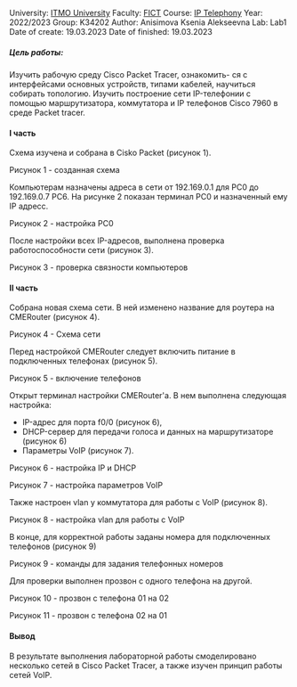 University: [ITMO University](https://itmo.ru/ru/)
Faculty: [FICT](https://fict.itmo.ru)
Course: [IP Telephony](https://github.com/itmo-ict-faculty/ip-telephony)
Year: 2022/2023
Group: K34202
Author: Anisimova Ksenia Alekseevna
Lab: Lab1
Date of create: 19.03.2023
Date of finished: 19.03.2023

##### Цель работы: 
Изучить рабочую среду Cisco Packet Tracer, ознакомить- ся с интерфейсами основных устройств, типами кабелей, научиться собирать топологию. Изучить построение сети IP-телефонии с помощью маршрутизатора, коммутатора и IP телефонов Cisco 7960 в среде Packet tracer.

#### I часть

Схема изучена и собрана в Cisko Packet (рисунок 1).

Рисунок 1 - созданная схема

Компьютерам назначены адреса в сети от 192.169.0.1 для PC0 до 192.169.0.7 PC6. На рисунке 2 показан терминал PC0 и назначенный ему IP адресс.

Рисунок 2 - настройка PC0

После настройки всех IP-адресов, выполнена проверка работоспособности сети (рисунок 3).

Рисунок 3 - проверка связности компьютеров

#### II часть

Собрана новая схема сети. В ней изменено название для роутера на CMERouter (рисунок 4).

Рисунок 4 - Схема сети 

Перед настройкой CMERouter следует включить питание в подключенных телефонах (рисунок 5).

Рисунок 5 - включение телефонов

Открыт терминал настройки CMERouter'а. В нем выполнена следующая настройка:
- IP-адрес для порта f0/0 (рисунок 6), 
- DHCP-сервер для передачи голоса и данных на маршрутизаторе (рисунок 6)
- Параметры VoIP (рисунок 7).

Рисунок 6 - настройка IP и DHCP

Рисунок 7 - настройка параметров VoIP

Также настроен vlan у коммутатора для работы с VoIP (рисунок 8).

Рисунок 8 - настройка vlan для работы с VoIP

В конце, для корректной работы заданы номера для подключенных телефонов (рисунок 9)

Рисунок 9 - команды для задания телефонных номеров

Для проверки выполнен прозвон с одного телефона на другой.

Рисунок 10 - прозвон с телефона 01 на 02

Рисунок 11 - прозвон с телефона 02 на 01

#### Вывод
В результате выполнения лабораторной работы смоделировано несколько сетей в Cisco Packet Tracer, а также изучен принцип работы сетей VoIP.


